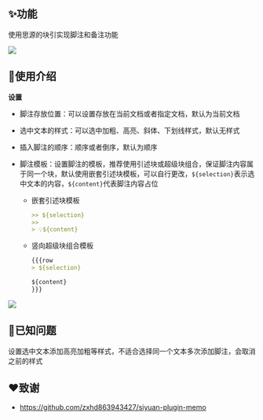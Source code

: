 ## ✨功能

使用思源的块引实现脚注和备注功能

![](https://fastly.jsdelivr.net/gh/Achuan-2/PicBed/assets/思源笔记脚注插件2-2024-11-18.gif)

## 📝使用介绍

**设置**

- 脚注存放位置：可以设置存放在当前文档或者指定文档，默认为当前文档
- 选中文本的样式：可以选中加粗、高亮、斜体、下划线样式，默认无样式
- 插入脚注的顺序：顺序或者倒序，默认为顺序
- 脚注模板：设置脚注的模板，推荐使用引述块或超级块组合，保证脚注内容属于同一个块，默认使用嵌套引述块模板，可以自行更改，`${selection}`表示选中文本的内容，`${content}`代表脚注内容占位

  - 嵌套引述块模板

    ```markdown
    >> ${selection}
    >> 
    > 💡${content}
    ```

  - 竖向超级块组合模板

    ```markdown
    {{{row
    > ${selection}
    
    ${content}
    }}}
    ```



![](https://fastly.jsdelivr.net/gh/Achuan-2/PicBed/assets/PixPin_2024-11-18_13-15-16-2024-11-18.png)

## 🐛已知问题

设置选中文本添加高亮加粗等样式，不适合选择同一个文本多次添加脚注，会取消之前的样式

## ❤️致谢

- https://github.com/zxhd863943427/siyuan-plugin-memo